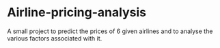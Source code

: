 # Airline-pricing-analysis
A small project to predict the prices of 6 given airlines and to analyse the various factors associated with it.
